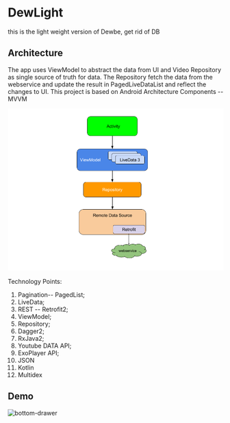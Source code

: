 # DewLight
this is the light weight version of Dewbe, get rid of DB
## Architecture
The app uses ViewModel to abstract the data from UI and Video Repository as single source of truth for data. 
The Repository fetch the data from the webservice and update the result in PagedLiveDataList and reflect the changes to UI. This project is based on Android Architecture Components -- MVVM

![](https://github.com/ed828a/DewNet/blob/master/archtiture-net.png)



Technology Points:
1. Pagination-- PagedList;
2. LiveData;
3. REST -- Retrofit2;
4. ViewModel;
5. Repository;
6. Dagger2;
7. RxJava2;
8. Youtube DATA API;
9. ExoPlayer API;
10. JSON 
11. Kotlin
12. Multidex

## **Demo**
![bottom-drawer](https://github.com/ed828a/DewNet/tree/slidinguppanel/app/src/main/res/raw/dewnet.gif)
